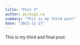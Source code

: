 ```yaml
---
title: "Post 3"
author: pcraig3.ca
summary: "This is my third post"
date: "2021-11-17"
---
```


This is my third and final post.

